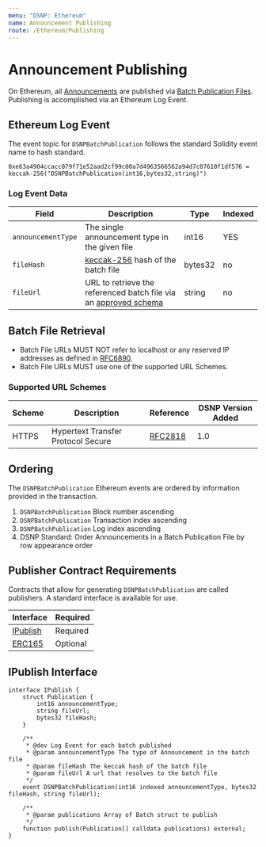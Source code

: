 ```yaml
---
menu: "DSNP: Ethereum"
name: Announcement Publishing
route: /Ethereum/Publishing
---
```


# Announcement Publishing

On Ethereum, all [Announcements](/DSNP/Announcements) are published via [Batch Publication Files](/DSNP/BatchPublications).
Publishing is accomplished via an Ethereum Log Event.

## Ethereum Log Event

The event topic for `DSNPBatchPublication` follows the standard Solidity event name to hash standard.
```
0xe63a4904ccacc079f71e52aad2cf99c00a7d4963566562a94d7c07610f1df576 = keccak-256("DSNPBatchPublication(int16,bytes32,string)")
```

### Log Event Data

| Field | Description | Type | Indexed |
| ------------- |------------- | ---- | --- |
| `announcementType` | The single announcement type in the given file | int16 | YES
| `fileHash` | [keccak-256](https://keccak.team/files/Keccak-submission-3.pdf) hash of the batch file | bytes32 | no
| `fileUrl` | URL to retrieve the referenced batch file via an [approved schema](#batch-file-retrieval) | string | no

## Batch File Retrieval

- Batch File URLs MUST NOT refer to localhost or any reserved IP addresses as defined in [RFC6890](https://datatracker.ietf.org/doc/html/rfc6890).
- Batch File URLs MUST use one of the supported URL Schemes.

### Supported URL Schemes

| Scheme | Description | Reference | DSNP Version Added |
| ------ |------------ | --------- | ------------------ |
| HTTPS | Hypertext Transfer Protocol Secure | [RFC2818](https://datatracker.ietf.org/doc/html/rfc2818) | 1.0 |

## Ordering

The `DSNPBatchPublication` Ethereum events are ordered by information provided in the transaction.

1. `DSNPBatchPublication` Block number ascending
2. `DSNPBatchPublication` Transaction index ascending
3. `DSNPBatchPublication` Log index ascending
4. DSNP Standard: Order Announcements in a Batch Publication File by row appearance order

## Publisher Contract Requirements

Contracts that allow for generating `DSNPBatchPublication` are called publishers.
A standard interface is available for use.

| Interface | Required |
|-----------|----------|
| [IPublish](#ipublish-interface) | Required |
| [ERC165](https://eips.ethereum.org/EIPS/eip-165) | Optional |

## IPublish Interface

```solidity
interface IPublish {
    struct Publication {
        int16 announcementType;
        string fileUrl;
        bytes32 fileHash;
    }

    /**
     * @dev Log Event for each batch published
     * @param announcementType The type of Announcement in the batch file
     * @param fileHash The keccak hash of the batch file
     * @param fileUrl A url that resolves to the batch file
     */
    event DSNPBatchPublication(int16 indexed announcementType, bytes32 fileHash, string fileUrl);

    /**
     * @param publications Array of Batch struct to publish
     */
    function publish(Publication[] calldata publications) external;
}
```
